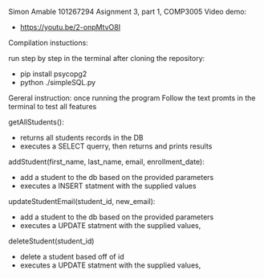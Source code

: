 Simon Amable
101267294
Asignment 3, part 1,  COMP3005
Video demo:
- https://youtu.be/2-onpMtvO8I

Compilation instuctions:

run step by step in the terminal after cloning the repository:
- pip install psycopg2
- python ./simpleSQL.py


Gereral instruction:
once running the program Follow the text promts in the terminal to test all features


getAllStudents():
 - returns all students records in the DB
 - executes a SELECT querry, then returns and prints results

addStudent(first_name, last_name, email, enrollment_date): 
 - add a student to the db based on the provided parameters
 - executes a INSERT statment with the supplied values

updateStudentEmail(student_id, new_email):
 - add a student to the db based on the provided parameters
 - executes a UPDATE statment with the supplied values,

deleteStudent(student_id)
 - delete a student based off of id
 - executes a UPDATE statment with the supplied values,
